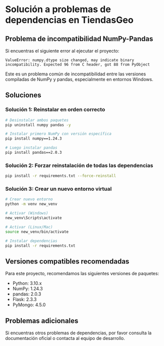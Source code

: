 # Solución a problemas de dependencias en TiendasGeo

## Problema de incompatibilidad NumPy-Pandas

Si encuentras el siguiente error al ejecutar el proyecto:
```
ValueError: numpy.dtype size changed, may indicate binary incompatibility. Expected 96 from C header, got 88 from PyObject
```

Este es un problema común de incompatibilidad entre las versiones compiladas de NumPy y pandas, especialmente en entornos Windows.

## Soluciones

### Solución 1: Reinstalar en orden correcto

```bash
# Desinstalar ambos paquetes
pip uninstall numpy pandas -y

# Instalar primero NumPy con versión específica
pip install numpy==1.24.3

# Luego instalar pandas
pip install pandas==2.0.3
```

### Solución 2: Forzar reinstalación de todas las dependencias

```bash
pip install -r requirements.txt --force-reinstall
```

### Solución 3: Crear un nuevo entorno virtual

```bash
# Crear nuevo entorno
python -m venv new_venv

# Activar (Windows)
new_venv\Scripts\activate

# Activar (Linux/Mac)
source new_venv/bin/activate

# Instalar dependencias
pip install -r requirements.txt
```

## Versiones compatibles recomendadas

Para este proyecto, recomendamos las siguientes versiones de paquetes:

- Python: 3.10.x
- NumPy: 1.24.3
- pandas: 2.0.3
- Flask: 2.3.3
- PyMongo: 4.5.0

## Problemas adicionales

Si encuentras otros problemas de dependencias, por favor consulta la documentación oficial o contacta al equipo de desarrollo.
